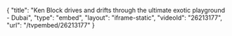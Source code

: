 {
    "title": "Ken Block drives and drifts through the ultimate exotic playground - Dubai",
    "type": "embed",
    "layout": "iframe-static",
    "videoId": "26213177",
    "url": "\/tvpembed\/26213177"
}